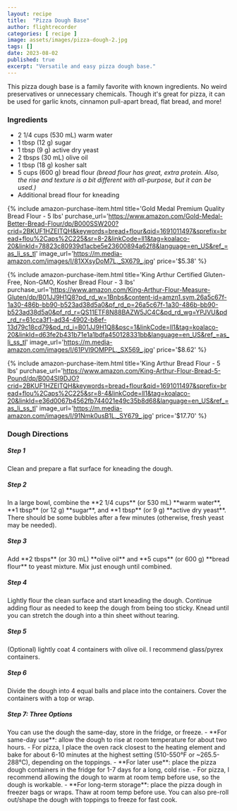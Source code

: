 ```yaml
---
layout: recipe
title:  "Pizza Dough Base"
author: flightrecorder
categories: [ recipe ]
image: assets/images/pizza-dough-2.jpg
tags: []
date: 2023-08-02
published: true
excerpt: "Versatile and easy pizza dough base."
---
```


This pizza dough base is a family favorite with known ingredients.  No weird preservatives or unnecessary chemicals.  Though it's great for pizza, it can be used for garlic knots, cinnamon pull-apart bread, flat bread, and more!

### Ingredients

- 2 1/4 cups (530 mL) warm water
- 1 tbsp (12 g) sugar
- 1 tbsp (9 g) active dry yeast
- 2 tbsps (30 mL) olive oil
- 1 tbsp (18 g) kosher salt
- 5 cups (600 g) bread flour *(bread flour has great, extra protein.  Also, the rise and texture is a bit different with all-purpose, but it can be used.)*
- Additional bread flour for kneading

{% include amazon-purchase-item.html title='Gold Medal Premium Quality Bread Flour - 5 lbs' purchase_url='https://www.amazon.com/Gold-Medal-Better-Bread-Flour/dp/B000SSW200?crid=2BKUF1HZEITQH&keywords=bread+flour&qid=1691011497&sprefix=bread+flou%2Caps%2C225&sr=8-2&linkCode=ll1&tag=koalaco-20&linkId=78823c80939d1acbe5e23600894a62f8&language=en_US&ref_=as_li_ss_tl' image_url='https://m.media-amazon.com/images/I/81XXsyDoM7L._SX679_.jpg' price='$5.38' %}

{% include amazon-purchase-item.html 
title='King Arthur Certified Gluten-Free, Non-GMO, Kosher Bread Flour - 3 lbs' 
purchase_url='https://www.amazon.com/King-Arthur-Flour-Measure-Gluten/dp/B01JJ9H1Q8?pd_rd_w=1Bnbs&content-id=amzn1.sym.26a5c67f-1a30-486b-bb90-b523ad38d5a0&pf_rd_p=26a5c67f-1a30-486b-bb90-b523ad38d5a0&pf_rd_r=QS11ETF8N88BAZW5JC4C&pd_rd_wg=YPJVU&pd_rd_r=61cca3f1-ad34-4902-b8ef-13d79c18cd79&pd_rd_i=B01JJ9H1Q8&psc=1&linkCode=ll1&tag=koalaco-20&linkId=d63fe2b431b71e1a1bdfa450128331bb&language=en_US&ref_=as_li_ss_tl' 
image_url='https://m.media-amazon.com/images/I/61PVl9OMPPL._SX569_.jpg' 
price='$8.62' %}

{% include amazon-purchase-item.html 
title='King Arthur Bread Flour - 5 lbs' 
purchase_url='https://www.amazon.com/King-Arthur-Flour-Bread-5-Pound/dp/B004SI9DJO?crid=2BKUF1HZEITQH&keywords=bread+flour&qid=1691011497&sprefix=bread+flou%2Caps%2C225&sr=8-4&linkCode=ll1&tag=koalaco-20&linkId=e36d0067b4562fb744021e49c35b8d68&language=en_US&ref_=as_li_ss_tl' 
image_url='https://m.media-amazon.com/images/I/91Nmk0usB1L._SY679_.jpg' 
price='$17.70' %}


### Dough Directions

<h5 class="mb-1">Step 1</h5>
Clean and prepare a flat surface for kneading the dough.

<h5 class="mb-1">Step 2</h5>
In a large bowl, combine the **2 1/4 cups** (or 530 mL) **warm water**, **1 tbsp** (or 12 g) **sugar**, and **1 tbsp** (or 9 g) **active dry yeast**.  There should be some bubbles after a few minutes (otherwise, fresh yeast may be needed).

<h5 class="mb-1">Step 3</h5>
Add **2 tbsps** (or 30 mL) **olive oil** and **5 cups** (or 600 g) **bread flour** to yeast mixture.  Mix just enough until combined.

<h5 class="mb-1">Step 4</h5>
Lightly flour the clean surface and start kneading the dough.  Continue adding flour as needed to keep the dough from being too sticky.  Knead until you can stretch the dough into a thin sheet without tearing.

<h5 class="mb-1">Step 5</h5>
(Optional) lightly coat 4 containers with olive oil.  I recommend glass/pyrex containers.

<h5 class="mb-1">Step 6</h5>
Divide the dough into 4 equal balls and place into the containers.  Cover the containers with a top or wrap.

<h5 class="mb-1">Step 7: Three Options</h5>
You can use the dough the same-day, store in the fridge, or freeze.
- **For same-day use**: allow the dough to rise at room temperature for about two hours.
    - For pizza, I place the oven rack closest to the heating element and bake for about 6-10 minutes at the highest setting (510-550°F or ~265.5-288°C), depending on the toppings.
- **For later use**: place the pizza dough containers in the fridge for 1-7 days for a long, cold rise.
    - For pizza, I recommend allowing the dough to warm at room temp before use, so the dough is workable.
- **For long-term storage**: place the pizza dough in freezer bags or wraps.  Thaw at room temp before use.  You can also pre-roll out/shape the dough with toppings to freeze for fast cook.



